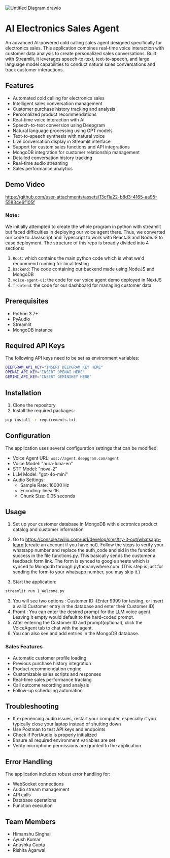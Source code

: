 ![Untitled Diagram drawio](https://github.com/user-attachments/assets/ecc58d72-3c2d-432c-a172-34b127cb2f51)

# AI Electronics Sales Agent

An advanced AI-powered cold calling sales agent designed specifically for electronics sales. This application combines real-time voice interaction with customer data analysis to create personalized sales conversations. Built with Streamlit, it leverages speech-to-text, text-to-speech, and large language model capabilities to conduct natural sales conversations and track customer interactions.


## Features

- Automated cold calling for electronics sales
- Intelligent sales conversation management
- Customer purchase history tracking and analysis
- Personalized product recommendations
- Real-time voice interaction with AI
- Speech-to-text conversion using Deepgram
- Natural language processing using GPT models
- Text-to-speech synthesis with natural voice
- Live conversation display in Streamlit interface
- Support for custom sales functions and API integrations
- MongoDB integration for customer relationship management
- Detailed conversation history tracking
- Real-time audio streaming
- Sales performance analytics

## Demo Video
https://github.com/user-attachments/assets/13cf1a22-b8d3-4165-aa95-55834e6f105f

### Note:
We initially attempted to create the whole program in python with streamlit but faced difficulties in deploying our voice agent there. Thus, we converted our code to Javascript and Typescript to work with ReactJS and NodeJS to ease deployment. 
The structure of this repo is broadly divided into 4 sections:

1. ```Root```: which contains the main python code which is what we'd recommend running for local testing 
2. ```backend```: The code containing our backend made using NodeJS and MongoDB
3. ```voice-agent-ui```: the code for our voice agent demo deployed in NextJS
4. ```frontend```: the code for our dashboard for managing customer data



## Prerequisites

- Python 3.7+
- PyAudio
- Streamlit
- MongoDB instance

## Required API Keys

The following API keys need to be set as environment variables:

```bash
DEEPGRAM_API_KEY="INSERT DEEPGRAM KEY HERE"
OPENAI_API_KEY="INSERT OPENAI HERE"
GEMINI_API_KEY="INSERT GEMINIKEY HERE"
```

## Installation

1. Clone the repository
2. Install the required packages:

```bash
pip install -r requirements.txt
```

## Configuration

The application uses several configuration settings that can be modified:

- Voice Agent URL: `wss://agent.deepgram.com/agent`
- Voice Model: "aura-luna-en"
- STT Model: "nova-2"
- LLM Model: "gpt-4o-mini"
- Audio Settings:
  - Sample Rate: 16000 Hz
  - Encoding: linear16
  - Chunk Size: 0.05 seconds

## Usage

1. Set up your customer database in MongoDB with electronics product catalog and customer information
2. Go to https://console.twilio.com/us1/develop/sms/try-it-out/whatsapp-learn (create an account if you have not). Follow the steps to verify your whatsapp number and replace the auth_code and sid in the function success in the file functions.py. This basically sends the customer a feedback form link. The form is synced to google sheets which is synced to Mongodb through pythonanywhere.com. (This step is just for sending the form to your whatsapp number, you may skip it.)

3. Start the application:
```bash
streamlit run 1_Welcome.py
```
3. You will see two options : Customer ID :(Enter 9999 for testing, or insert a valid Customer entry in the database and enter their Customer ID)
4. Promt : You can enter the desired prompt for the LLM voice agent. Leaving it empty would default to the hard-coded prompt.
5. After entering the Customer ID and prompt(optional), click the VoiceAgent tab to chat with the agent.
6. You can also see and add entries in the MongoDB database.

### Sales Features

- Automatic customer profile loading
- Previous purchase history integration
- Product recommendation engine
- Customizable sales scripts and responses
- Real-time sales performance tracking
- Call outcome recording and analysis
- Follow-up scheduling automation

## Troubleshooting

- If experiencing audio issues, restart your computer, especially if you typically close your laptop instead of shutting down
- Use Postman to test API keys and endpoints
- Check if PortAudio is properly initialized
- Ensure all required environment variables are set
- Verify microphone permissions are granted to the application



## Error Handling

The application includes robust error handling for:
- WebSocket connections
- Audio stream management
- API calls
- Database operations
- Function execution


## Team Members
- Himanshu Singhal
- Ayush Kumar
- Anushka Gupta
- Rishita Agarwal
